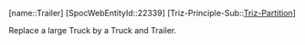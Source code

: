 ﻿---
type: TrizExample
aliases:
- Trailer
license: CC BY-SA 4.0
copyright: https://github.com/SpocWeb
IsDeleted: false
IsReadOnly: false
Confidential: public
tags: 
- Triz/Principle/Example
---
[name::Trailer]
[SpocWebEntityId::22339]
[Triz-Principle-Sub::[Triz-Partition](tech/Triz/Sub/Triz-Partition.md)]

Replace a large Truck by a Truck and Trailer.